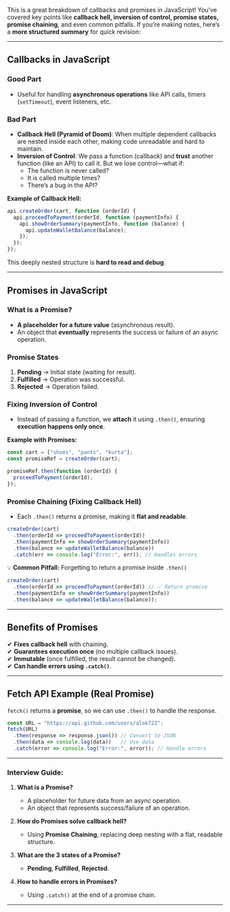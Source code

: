 This is a great breakdown of callbacks and promises in JavaScript! You’ve covered key points like **callback hell, inversion of control, promise states, promise chaining**, and even common pitfalls. If you’re making notes, here’s a **more structured summary** for quick revision:

---

## **Callbacks in JavaScript**

### **Good Part**

- Useful for handling **asynchronous operations** like API calls, timers (`setTimeout`), event listeners, etc.

### **Bad Part**

- **Callback Hell (Pyramid of Doom)**: When multiple dependent callbacks are nested inside each other, making code unreadable and hard to maintain.
- **Inversion of Control**: We pass a function (callback) and **trust** another function (like an API) to call it. But we lose control—what if:
    - The function is never called?
    - It is called multiple times?
    - There’s a bug in the API?

**Example of Callback Hell:**

```js
api.createOrder(cart, function (orderId) {
  api.proceedToPayment(orderId, function (paymentInfo) {
    api.showOrderSummary(paymentInfo, function (balance) {
      api.updateWalletBalance(balance);
    });
  });
});
```

This deeply nested structure is **hard to read and debug**.

---

## **Promises in JavaScript**

### **What is a Promise?**

- **A placeholder for a future value** (asynchronous result).
- An object that **eventually** represents the success or failure of an async operation.

### **Promise States**

1. **Pending** → Initial state (waiting for result).
2. **Fulfilled** → Operation was successful.
3. **Rejected** → Operation failed.

### **Fixing Inversion of Control**

- Instead of passing a function, we **attach** it using `.then()`, ensuring **execution happens only once**.

**Example with Promises:**

```js
const cart = ["shoes", "pants", "kurta"];
const promiseRef = createOrder(cart);

promiseRef.then(function (orderId) {
  proceedToPayment(orderId);
});
```

### **Promise Chaining (Fixing Callback Hell)**

- Each `.then()` returns a promise, making it **flat and readable**.

```js
createOrder(cart)
  .then(orderId => proceedToPayment(orderId))
  .then(paymentInfo => showOrderSummary(paymentInfo))
  .then(balance => updateWalletBalance(balance))
  .catch(err => console.log("Error:", err)); // Handles errors
```

💡 **Common Pitfall:** Forgetting to return a promise inside `.then()`

```js
createOrder(cart)
  .then(orderId => proceedToPayment(orderId)) // ✅ Return promise
  .then(paymentInfo => showOrderSummary(paymentInfo))
  .then(balance => updateWalletBalance(balance));
```

---

## **Benefits of Promises**

✔ **Fixes callback hell** with chaining.  
✔ **Guarantees execution once** (no multiple callback issues).  
✔ **Immutable** (once fulfilled, the result cannot be changed).  
✔ **Can handle errors using `.catch()`**.

---

## **Fetch API Example (Real Promise)**

`fetch()` returns a **promise**, so we can use `.then()` to handle the response.

```js
const URL = "https://api.github.com/users/alok722";
fetch(URL)
  .then(response => response.json()) // Convert to JSON
  .then(data => console.log(data))   // Use data
  .catch(error => console.log("Error:", error)); // Handle errors
```

---

### **Interview Guide:**

1. **What is a Promise?**
    
    - A placeholder for future data from an async operation.
    - An object that represents success/failure of an operation.
2. **How do Promises solve callback hell?**
    
    - Using **Promise Chaining**, replacing deep nesting with a flat, readable structure.
3. **What are the 3 states of a Promise?**
    
    - **Pending**, **Fulfilled**, **Rejected**.
4. **How to handle errors in Promises?**
    
    - Using `.catch()` at the end of a promise chain.

---

